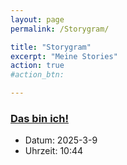 ```yaml
---
layout: page
permalink: /Storygram/

title: "Storygram"
excerpt: "Meine Stories"
action: true
#action_btn:

---
```


### [Das bin ich!](/Storygram/stories/2025-3-9/Das-bin-ich/)
- Datum: 2025-3-9
- Uhrzeit: 10:44
